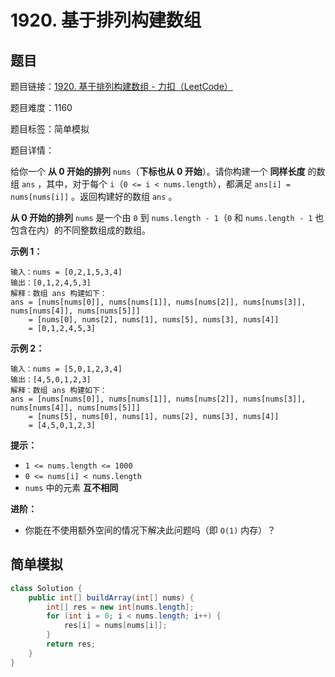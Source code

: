 # 1920. 基于排列构建数组

## 题目

题目链接：[1920. 基于排列构建数组 - 力扣（LeetCode）](https://leetcode.cn/problems/build-array-from-permutation/description/)

题目难度：1160

题目标签：简单模拟

题目详情：

给你一个 **从 0 开始的排列** `nums`（**下标也从 0 开始**）。请你构建一个 **同样长度** 的数组 `ans` ，其中，对于每个 `i`（`0 <= i < nums.length`），都满足 `ans[i] = nums[nums[i]]` 。返回构建好的数组 `ans` 。

**从 0 开始的排列** `nums` 是一个由 `0` 到 `nums.length - 1`（`0` 和 `nums.length - 1` 也包含在内）的不同整数组成的数组。

**示例 1：**

```
输入：nums = [0,2,1,5,3,4]
输出：[0,1,2,4,5,3]
解释：数组 ans 构建如下：
ans = [nums[nums[0]], nums[nums[1]], nums[nums[2]], nums[nums[3]], nums[nums[4]], nums[nums[5]]]
    = [nums[0], nums[2], nums[1], nums[5], nums[3], nums[4]]
    = [0,1,2,4,5,3]
```

**示例 2：**

```
输入：nums = [5,0,1,2,3,4]
输出：[4,5,0,1,2,3]
解释：数组 ans 构建如下：
ans = [nums[nums[0]], nums[nums[1]], nums[nums[2]], nums[nums[3]], nums[nums[4]], nums[nums[5]]]
    = [nums[5], nums[0], nums[1], nums[2], nums[3], nums[4]]
    = [4,5,0,1,2,3]
```

**提示：**

- `1 <= nums.length <= 1000`
- `0 <= nums[i] < nums.length`
- `nums` 中的元素 **互不相同**

**进阶：**

- 你能在不使用额外空间的情况下解决此问题吗（即 `O(1)` 内存）？



## 简单模拟

``` java
class Solution {
    public int[] buildArray(int[] nums) {
        int[] res = new int[nums.length];
        for (int i = 0; i < nums.length; i++) {
            res[i] = nums[nums[i]];
        }
        return res;
    }
}
```